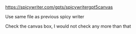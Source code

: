 https://spicywriter.com/gpts/spicywritergpt5canvas

Use same file as previous spicy writer

Check the canvas box, I would not check any more  than that
